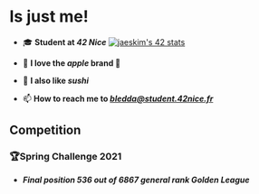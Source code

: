 
# Is just me!

- 🎓 **Student at *42 Nice***
[![jaeskim's 42 stats](https://badge42.herokuapp.com/api/stats/bledda)](https://github.com/JaeSeoKim/badge42)

- 🍎 **I love the *apple* brand **
- 🍣 **I also like *sushi***
- 📫 **How to reach me to *bledda@student.42nice.fr***

## Competition

###  🏆Spring Challenge 2021

 -  ***Final position 536 out of 6867 general rank Golden League***

